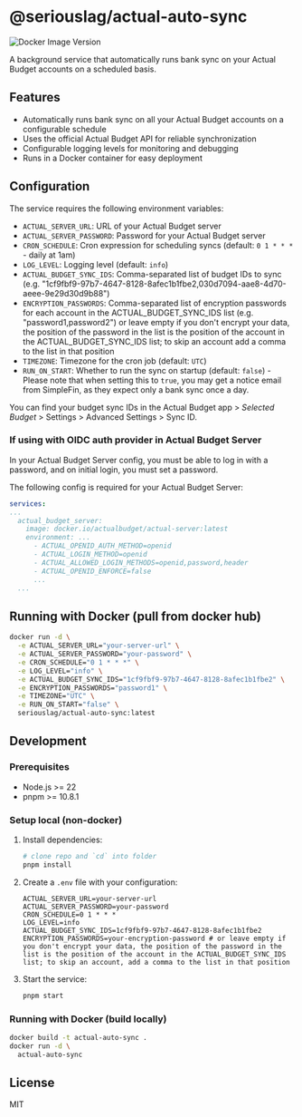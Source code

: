 # @seriouslag/actual-auto-sync

![Docker Image Version](https://img.shields.io/docker/v/seriouslag/actual-auto-sync?style=flat&label=Docker%20Image%20Version&link=https%3A%2F%2Fhub.docker.com%2Fr%2Fseriouslag%2Factual-auto-sync)

A background service that automatically runs bank sync on your Actual Budget accounts on a scheduled basis.

## Features

- Automatically runs bank sync on all your Actual Budget accounts on a configurable schedule
- Uses the official Actual Budget API for reliable synchronization
- Configurable logging levels for monitoring and debugging
- Runs in a Docker container for easy deployment

## Configuration

The service requires the following environment variables:

- `ACTUAL_SERVER_URL`: URL of your Actual Budget server
- `ACTUAL_SERVER_PASSWORD`: Password for your Actual Budget server
- `CRON_SCHEDULE`: Cron expression for scheduling syncs (default: `0 1 * * *` - daily at 1am)
- `LOG_LEVEL`: Logging level (default: `info`)
- `ACTUAL_BUDGET_SYNC_IDS`: Comma-separated list of budget IDs to sync (e.g. "1cf9fbf9-97b7-4647-8128-8afec1b1fbe2,030d7094-aae8-4d70-aeee-9e29d30d9b88")
- `ENCRYPTION_PASSWORDS`: Comma-separated list of encryption passwords for each account in the ACTUAL_BUDGET_SYNC_IDS list (e.g. "password1,password2") or leave empty if you don't encrypt your data, the position of the password in the list is the position of the account in the ACTUAL_BUDGET_SYNC_IDS list; to skip an account add a comma to the list in that position
- `TIMEZONE`: Timezone for the cron job (default: `UTC`)
- `RUN_ON_START`: Whether to run the sync on startup (default: `false`) - Please note that when setting this to `true`,  you may get a notice email from SimpleFin, as they expect only a bank sync once a day.



You can find your budget sync IDs in the Actual Budget app > _Selected Budget_ > Settings > Advanced Settings > Sync ID.

### If using with OIDC auth provider in Actual Budget Server

In your Actual Budget Server config, you must be able to log in with a password, and on initial login, you must set a password.

The following config is required for your Actual Budget Server:

```yaml
services:
...
  actual_budget_server:
    image: docker.io/actualbudget/actual-server:latest
    environment: ...
      - ACTUAL_OPENID_AUTH_METHOD=openid
      - ACTUAL_LOGIN_METHOD=openid
      - ACTUAL_ALLOWED_LOGIN_METHODS=openid,password,header
      - ACTUAL_OPENID_ENFORCE=false
      ...
  ...
```

## Running with Docker (pull from docker hub)

```bash
docker run -d \
  -e ACTUAL_SERVER_URL="your-server-url" \
  -e ACTUAL_SERVER_PASSWORD="your-password" \
  -e CRON_SCHEDULE="0 1 * * *" \
  -e LOG_LEVEL="info" \
  -e ACTUAL_BUDGET_SYNC_IDS="1cf9fbf9-97b7-4647-8128-8afec1b1fbe2" \
  -e ENCRYPTION_PASSWORDS="password1" \
  -e TIMEZONE="UTC" \
  -e RUN_ON_START="false" \
  seriouslag/actual-auto-sync:latest
```

## Development

### Prerequisites

- Node.js >= 22
- pnpm >= 10.8.1

### Setup local (non-docker)

1. Install dependencies:

   ```bash
   # clone repo and `cd` into folder
   pnpm install
   ```

2. Create a `.env` file with your configuration:

   ```env
   ACTUAL_SERVER_URL=your-server-url
   ACTUAL_SERVER_PASSWORD=your-password
   CRON_SCHEDULE=0 1 * * *
   LOG_LEVEL=info
   ACTUAL_BUDGET_SYNC_IDS=1cf9fbf9-97b7-4647-8128-8afec1b1fbe2
   ENCRYPTION_PASSWORDS=your-encryption-password # or leave empty if you don't encrypt your data, the position of the password in the list is the position of the account in the ACTUAL_BUDGET_SYNC_IDS list; to skip an account, add a comma to the list in that position
   ```

3. Start the service:
   ```bash
   pnpm start
   ```

### Running with Docker (build locally)

```bash
docker build -t actual-auto-sync .
docker run -d \
  actual-auto-sync
```

## License

MIT

